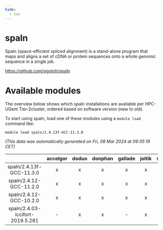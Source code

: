 ```yaml
---
hide:
  - toc
---
```


spaln
=====


Spaln (space-efficient spliced alignment) is a stand-alone program that maps and aligns a set of cDNA or protein sequences onto a whole genomic sequence in a single job.

https://github.com/ogotoh/spaln
# Available modules


The overview below shows which spaln installations are available per HPC-UGent Tier-2cluster, ordered based on software version (new to old).

To start using spaln, load one of these modules using a `module load` command like:

```shell
module load spaln/2.4.13f-GCC-11.3.0
```

*(This data was automatically generated on Fri, 08 Mar 2024 at 09:35:19 CET)*  

| |accelgor|doduo|donphan|gallade|joltik|skitty|
| :---: | :---: | :---: | :---: | :---: | :---: | :---: |
|spaln/2.4.13f-GCC-11.3.0|x|x|x|x|x|x|
|spaln/2.4.12-GCC-11.2.0|x|x|x|x|x|x|
|spaln/2.4.12-GCC-10.2.0|x|x|x|x|x|x|
|spaln/2.4.03-iccifort-2019.5.281|-|x|x|-|x|x|
